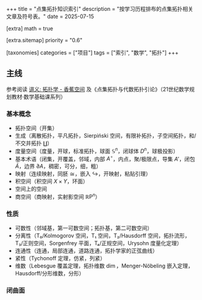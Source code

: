 +++
title = "点集拓扑知识索引"
description = "按学习历程排布的点集拓扑相关文章及符号表。"
date = 2025-07-15

[extra]
math = true

[extra.sitemap]
priority = "0.6"

[taxonomies]
categories = ["项目"]
tags = ["索引", "数学", "拓扑"]
+++

## 主线
参考阅读 [讲义: 拓扑学 - 香蕉空间](https://www.bananaspace.org/wiki/%E8%AE%B2%E4%B9%89:%E6%8B%93%E6%89%91%E5%AD%A6) 及《点集拓扑与代数拓扑引论》（21世纪数学规划教材·数学基础课系列）

### 基本概念
- 拓扑空间（开集）
- 生成（离散拓扑，平凡拓扑，Sierpiński 空间，有限补拓扑，子空间拓扑，和/不交并拓扑 $\coprod$）
- 度量空间（度量，开球，标准拓扑，球面 $\mathbb{S}^n$，闭球体 $D^n$，球极投影）
- 基本术语（闭集，开覆盖，邻域，内部 $A^{\circ}$，内点，聚/极限点，导集 $A'$，闭包 $\bar{A}$，边界 $\partial A$，稠密，可分，细，粗）
- 映射（连续映射，同胚 $\cong$，嵌入 $\hookrightarrow$，开映射，粘贴引理）
- 积空间（积空间 $X\times Y$，环面）
- 空间上的空间
- 商空间（商映射，实射影空间 $\operatorname{\mathbb{R}P}^n$）

### 性质
- 可数性（邻域基，第一可数空间；拓扑基，第二可数空间）
- 分离性（T₀/Kolmogorov 空间，T₁ 空间，T₂/Hausdorff 空间，拓扑流形，T₃/正则空间，Sorgenfrey 平面，T₄/正规空间，Urysohn 度量化定理）
- 连通性（连通，局部连通，道路连通，拓扑学家的正弦曲线）
- 紧性（Tychonoff 定理，仿紧，列紧）
- 维数（Lebesgue 覆盖定理，拓扑维数 $\dim$，Menger-Nöbeling 嵌入定理，Hausdorff/分形维数，分形）

### 闭曲面
